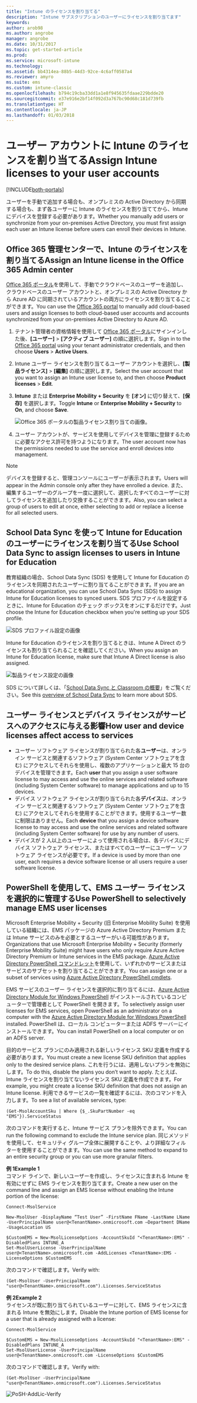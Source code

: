 ```yaml
---
title: "Intune のライセンスを割り当てる"
description: "Intune サブスクリプションのユーザーにライセンスを割り当てます"
keywords: 
author: arob98
ms.author: angrobe
manager: angrobe
ms.date: 10/31/2017
ms.topic: get-started-article
ms.prod: 
ms.service: microsoft-intune
ms.technology: 
ms.assetid: bb4314ea-88b5-44d3-92ce-4c6aff0587a4
ms.reviewer: amyro
ms.suite: ems
ms.custom: intune-classic
ms.openlocfilehash: b794c19cba33dd1a1e8f945635fdaae229bdde20
ms.sourcegitcommit: e37e916e2bf14f092d3a767bc90d68c181d739fb
ms.translationtype: HT
ms.contentlocale: ja-JP
ms.lasthandoff: 01/03/2018
---
```

# <a name="assign-intune-licenses-to-your-user-accounts"></a><span data-ttu-id="f0c4d-103">ユーザー アカウントに Intune のライセンスを割り当てる</span><span class="sxs-lookup"><span data-stu-id="f0c4d-103">Assign Intune licenses to your user accounts</span></span>

[!INCLUDE[both-portals](./includes/note-for-both-portals.md)]

<span data-ttu-id="f0c4d-104">ユーザーを手動で追加する場合も、オンプレミスの Active Directory から同期する場合も、まず各ユーザーに Intune のライセンスを割り当ててから、Intune にデバイスを登録する必要があります。</span><span class="sxs-lookup"><span data-stu-id="f0c4d-104">Whether you manually add users or synchronize from your on-premises Active Directory, you must first assign each user an Intune license before users can enroll their devices in Intune.</span></span>

## <a name="assign-an-intune-license-in-the-office-365-admin-center"></a><span data-ttu-id="f0c4d-105">Office 365 管理センターで、Intune のライセンスを割り当てる</span><span class="sxs-lookup"><span data-stu-id="f0c4d-105">Assign an Intune license in the Office 365 Admin center</span></span>

<span data-ttu-id="f0c4d-106">[Office 365 ポータル](http://go.microsoft.com/fwlink/p/?LinkId=698854)を使用して、手動でクラウドベースのユーザーを追加し、クラウドベースのユーザー アカウントと、オンプレミスの Active Directory から Azure AD に同期されているアカウントの両方にライセンスを割り当てることができます。</span><span class="sxs-lookup"><span data-stu-id="f0c4d-106">You can use the [Office 365 portal](http://go.microsoft.com/fwlink/p/?LinkId=698854) to manually add cloud-based users and assign licenses to both cloud-based user accounts and accounts synchronized from your on-premises Active Directory to Azure AD.</span></span>

1. <span data-ttu-id="f0c4d-107">テナント管理者の資格情報を使用して [Office 365 ポータル](http://go.microsoft.com/fwlink/p/?LinkId=698854)にサインインした後、**[ユーザー]** > **[アクティブ ユーザー]** の順に選択します。</span><span class="sxs-lookup"><span data-stu-id="f0c4d-107">Sign in to the [Office 365 portal](http://go.microsoft.com/fwlink/p/?LinkId=698854) using your tenant administrator credentials, and then choose **Users** > **Active Users**.</span></span>

2. <span data-ttu-id="f0c4d-108">Intune ユーザー ライセンスを割り当てるユーザー アカウントを選択し、**[製品ライセンス]** > **[編集]** の順に選択します。</span><span class="sxs-lookup"><span data-stu-id="f0c4d-108">Select the user account that you want to assign an Intune user license to, and then choose **Product licenses** > **Edit**.</span></span>

3. <span data-ttu-id="f0c4d-109">**Intune** または **Enterprise Mobility + Security** を **[オン]** に切り替えて、**[保存]** を選択します。</span><span class="sxs-lookup"><span data-stu-id="f0c4d-109">Toggle **Intune** or **Enterprise Mobility + Security** to **On**, and choose **Save**.</span></span>

   ![Office 365 ポータルの製品ライセンス割り当ての画像。](./media/office-assign-license.png)

4. <span data-ttu-id="f0c4d-111">ユーザー アカウントが、サービスを使用してデバイスを管理に登録するために必要なアクセス許可を持つようになります。</span><span class="sxs-lookup"><span data-stu-id="f0c4d-111">The user account now has the permissions needed to use the service and enroll devices into management.</span></span>

> [!NOTE]
> <span data-ttu-id="f0c4d-112">デバイスを登録すると、管理コンソールにユーザーが表示されます。</span><span class="sxs-lookup"><span data-stu-id="f0c4d-112">Users will appear in the Admin console only after they have enrolled a device.</span></span> <span data-ttu-id="f0c4d-113">また、編集するユーザーのグループを一度に選択して、選択したすべてのユーザーに対してライセンスを追加したり交換することができます。</span><span class="sxs-lookup"><span data-stu-id="f0c4d-113">Also, you can select a group of users to edit at once,  either selecting to add or replace a license for all selected users.</span></span>

## <a name="use-school-data-sync-to-assign-licenses-to-users-in-intune-for-education"></a><span data-ttu-id="f0c4d-114">School Data Sync を使って Intune for Education のユーザーにライセンスを割り当てる</span><span class="sxs-lookup"><span data-stu-id="f0c4d-114">Use School Data Sync to assign licenses to users in Intune for Education</span></span>
<span data-ttu-id="f0c4d-115">教育組織の場合、School Data Sync (SDS) を使用して Intune for Education のライセンスを同期されたユーザーに割り当てることができます。</span><span class="sxs-lookup"><span data-stu-id="f0c4d-115">If you are an educational organization, you can use School Data Sync (SDS) to assign Intune for Education licenses to synced users.</span></span> <span data-ttu-id="f0c4d-116">SDS プロファイルを設定するときに、Intune for Education のチェック ボックスをオンにするだけです。</span><span class="sxs-lookup"><span data-stu-id="f0c4d-116">Just choose the Intune for Education checkbox when you're setting up your SDS profile.</span></span>  

![SDS プロファイル設定の画像](./media/i4e-sds-profile-setup-setting.png)

<span data-ttu-id="f0c4d-118">Intune for Education のライセンスを割り当てるときは、Intune A Direct のライセンスも割り当てられることを確認してください。</span><span class="sxs-lookup"><span data-stu-id="f0c4d-118">When you assign an Intune for Education license, make sure that Intune A Direct license is also assigned.</span></span>

![製品ライセンス設定の画像](./media/i4e-set-licenses.png)

<span data-ttu-id="f0c4d-120">SDS について詳しくは、「[School Data Sync と Classroom の概要](https://support.office.com/article/Overview-of-School-Data-Sync-and-Classroom-f3d1147b-4ade-4905-8518-508e729f2e91?ui=en-US&rs=en-US&ad=US)」をご覧ください。</span><span class="sxs-lookup"><span data-stu-id="f0c4d-120">See this [overview of School Data Sync](https://support.office.com/article/Overview-of-School-Data-Sync-and-Classroom-f3d1147b-4ade-4905-8518-508e729f2e91?ui=en-US&rs=en-US&ad=US) to learn more about SDS.</span></span>

## <a name="how-user-and-device-licenses-affect-access-to-services"></a><span data-ttu-id="f0c4d-121">ユーザー ライセンスとデバイス ライセンスがサービスへのアクセスに与える影響</span><span class="sxs-lookup"><span data-stu-id="f0c4d-121">How user and device licenses affect access to services</span></span>
* <span data-ttu-id="f0c4d-122">ユーザー ソフトウェア ライセンスが割り当てられた各**ユーザー**は、オンライン サービスと関連するソフトウェア (System Center ソフトウェアを含む) にアクセスしてそれらを使用し、複数のアプリケーションと最大 15 台のデバイスを管理できます。</span><span class="sxs-lookup"><span data-stu-id="f0c4d-122">Each **user** that you assign a user software license to may access and use the online services and related software (including System Center software) to manage applications and up to 15 devices.</span></span>
* <span data-ttu-id="f0c4d-123">デバイス ソフトウェア ライセンスが割り当てられた各**デバイス**は、オンライン サービスと関連するソフトウェア (System Center ソフトウェアを含む) にアクセスしてそれらを使用することができます。使用するユーザー数に制限はありません。</span><span class="sxs-lookup"><span data-stu-id="f0c4d-123">Each **device** that you assign a device software license to may access and use the online services and related software (including System Center software) for use by any number of users.</span></span>
* <span data-ttu-id="f0c4d-124">デバイスが 2 人以上のユーザーによって使用される場合は、各デバイスにデバイス ソフトウェア ライセンス、またはすべてのユーザーにユーザー ソフトウェア ライセンスが必要です。</span><span class="sxs-lookup"><span data-stu-id="f0c4d-124">If a device is used by more than one user, each requires a device software license or all users require a user software license.</span></span>

## <a name="use-powershell-to-selectively-manage-ems-user-licenses"></a><span data-ttu-id="f0c4d-125">PowerShell を使用して、EMS ユーザー ライセンスを選択的に管理する</span><span class="sxs-lookup"><span data-stu-id="f0c4d-125">Use PowerShell to selectively manage EMS user licenses</span></span>
<span data-ttu-id="f0c4d-126">Microsoft Enterprise Mobility + Security (旧 Enterprise Mobility Suite) を使用している組織には、EMS パッケージの Azure Active Directory Premium または Intune サービスのみを必要とするユーザーがいる可能性があります。</span><span class="sxs-lookup"><span data-stu-id="f0c4d-126">Organizations that use Microsoft Enterprise Mobility + Security (formerly Enterprise Mobility Suite) might have users who only require Azure Active Directory Premium or Intune services in the EMS package.</span></span> <span data-ttu-id="f0c4d-127">[Azure Active Directory PowerShell コマンドレット](https://msdn.microsoft.com/library/jj151815.aspx)を使用して、いずれかのサービスまたはサービスのサブセットを割り当てることができます。</span><span class="sxs-lookup"><span data-stu-id="f0c4d-127">You can assign one or a subset of services using [Azure Active Directory PowerShell cmdlets](https://msdn.microsoft.com/library/jj151815.aspx).</span></span>

<span data-ttu-id="f0c4d-128">EMS サービスのユーザー ライセンスを選択的に割り当てるには、[Azure Active Directory Module for Windows PowerShell](https://msdn.microsoft.com/library/jj151815.aspx#bkmk_installmodule) がインストールされているコンピューターで管理者として PowerShell を開きます。</span><span class="sxs-lookup"><span data-stu-id="f0c4d-128">To selectively assign user licenses for EMS services, open PowerShell as an administrator on a computer with the [Azure Active Directory Module for Windows PowerShell](https://msdn.microsoft.com/library/jj151815.aspx#bkmk_installmodule) installed.</span></span> <span data-ttu-id="f0c4d-129">PowerShell は、ローカル コンピューターまたは ADFS サーバーにインストールできます。</span><span class="sxs-lookup"><span data-stu-id="f0c4d-129">You can install PowerShell on a local computer or on an ADFS server.</span></span>

<span data-ttu-id="f0c4d-130">目的のサービス プランにのみ適用される新しいライセンス SKU 定義を作成する必要があります。</span><span class="sxs-lookup"><span data-stu-id="f0c4d-130">You must create a new license SKU definition that applies only to the desired service plans.</span></span> <span data-ttu-id="f0c4d-131">これを行うには、適用しないプランを無効にします。</span><span class="sxs-lookup"><span data-stu-id="f0c4d-131">To do this, disable the plans you don’t want to apply.</span></span> <span data-ttu-id="f0c4d-132">たとえば、Intune ライセンスを割り当てないライセンス SKU 定義を作成できます。</span><span class="sxs-lookup"><span data-stu-id="f0c4d-132">For example, you might create a license SKU definition that does not assign an Intune license.</span></span> <span data-ttu-id="f0c4d-133">利用できるサービスの一覧を確認するには、次のコマンドを入力します。</span><span class="sxs-lookup"><span data-stu-id="f0c4d-133">To see a list of available services, type:</span></span>

    (Get-MsolAccountSku | Where {$_.SkuPartNumber -eq "EMS"}).ServiceStatus

<span data-ttu-id="f0c4d-134">次のコマンドを実行すると、Intune サービス プランを除外できます。</span><span class="sxs-lookup"><span data-stu-id="f0c4d-134">You can run the following command to exclude the Intune service plan.</span></span> <span data-ttu-id="f0c4d-135">同じメソッドを使用して、セキュリティ グループ全体に展開することや、より詳細なフィルターを使用することができます。</span><span class="sxs-lookup"><span data-stu-id="f0c4d-135">You can use the same method to expand to an entire security group or you can use more granular filters.</span></span>

<span data-ttu-id="f0c4d-136">**例 1**</span><span class="sxs-lookup"><span data-stu-id="f0c4d-136">**Example 1**</span></span><br>
<span data-ttu-id="f0c4d-137">コマンド ラインで、新しいユーザーを作成し、ライセンスに含まれる Intune を有効にせずに EMS ライセンスを割り当てます。</span><span class="sxs-lookup"><span data-stu-id="f0c4d-137">Create a new user on the command line and assign an EMS license without enabling the Intune portion of the license:</span></span>

    Connect-MsolService

    New-MsolUser -DisplayName “Test User” -FirstName FName -LastName LName -UserPrincipalName user@<TenantName>.onmicrosoft.com –Department DName -UsageLocation US

    $CustomEMS = New-MsolLicenseOptions -AccountSkuId "<TenantName>:EMS" -DisabledPlans INTUNE_A
    Set-MsolUserLicense -UserPrincipalName user@<TenantName>.onmicrosoft.com -AddLicenses <TenantName>:EMS -LicenseOptions $CustomEMS


<span data-ttu-id="f0c4d-138">次のコマンドで確認します。</span><span class="sxs-lookup"><span data-stu-id="f0c4d-138">Verify with:</span></span>

    (Get-MsolUser -UserPrincipalName "user@<TenantName>.onmicrosoft.com").Licenses.ServiceStatus

<span data-ttu-id="f0c4d-139">**例 2**</span><span class="sxs-lookup"><span data-stu-id="f0c4d-139">**Example 2**</span></span><br>
<span data-ttu-id="f0c4d-140">ライセンスが既に割り当てられているユーザーに対して、EMS ライセンスに含まれる Intune を無効にします。</span><span class="sxs-lookup"><span data-stu-id="f0c4d-140">Disable the Intune portion of EMS license for a user that is already assigned with a license:</span></span>

    Connect-MsolService

    $CustomEMS = New-MsolLicenseOptions -AccountSkuId "<TenantName>:EMS" -DisabledPlans INTUNE_A
    Set-MsolUserLicense -UserPrincipalName user@<TenantName>.onmicrosoft.com -LicenseOptions $CustomEMS

<span data-ttu-id="f0c4d-141">次のコマンドで確認します。</span><span class="sxs-lookup"><span data-stu-id="f0c4d-141">Verify with:</span></span>

    (Get-MsolUser -UserPrincipalName "user@<TenantName>.onmicrosoft.com").Licenses.ServiceStatus

![PoSH-AddLic-Verify](./media/posh-addlic-verify.png)
